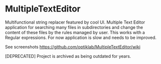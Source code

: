 MultipleTextEditor
==================

Multifunctional string replacer featured by cool UI. Multiple Text Editor application for searching many files in subdirectories and change the content of these files by the rules managed by user. This works with a Regular expressions. For now application is slow and needs to be improved.

See screenshots https://github.com/optiklab/MultipleTextEditor/wiki

[DEPRECATED] Project is archived as being outdated for years.
